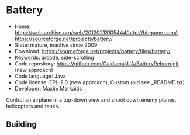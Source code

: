 # Battery

- Home: https://web.archive.org/web/20120213105444/http://btrgame.com/, https://sourceforge.net/projects/battery/
- State: mature, inactive since 2009
- Download: https://sourceforge.net/projects/battery/files/battery/
- Keywords: arcade, side-scrolling
- Code repository: https://github.com/GaidamakUA/BatteryReborn.git (new approach)
- Code language: Java
- Code license: EPL-2.0 (new approach), Custom (old see _README.txt)
- Developer: Maxim Markaitis

Control an airplane in a top-down view and shoot down enemy planes, helicopters and tanks.

## Building
